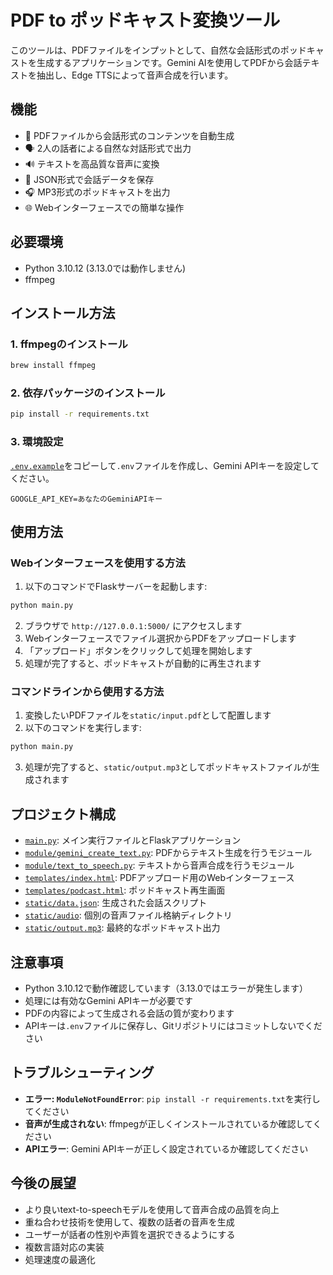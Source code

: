 # PDF to ポッドキャスト変換ツール

このツールは、PDFファイルをインプットとして、自然な会話形式のポッドキャストを生成するアプリケーションです。Gemini AIを使用してPDFから会話テキストを抽出し、Edge TTSによって音声合成を行います。

## 機能

- 📄 PDFファイルから会話形式のコンテンツを自動生成
- 🗣️ 2人の話者による自然な対話形式で出力
- 🔊 テキストを高品質な音声に変換
- 📝 JSON形式で会話データを保存
- 🎧 MP3形式のポッドキャストを出力
- 🌐 Webインターフェースでの簡単な操作

## 必要環境

- Python 3.10.12 (3.13.0では動作しません)
- ffmpeg

## インストール方法

### 1. ffmpegのインストール

```bash
brew install ffmpeg
```

### 2. 依存パッケージのインストール

```bash
pip install -r requirements.txt
```

### 3. 環境設定

[`.env.example`](.env.example)をコピーして`.env`ファイルを作成し、Gemini APIキーを設定してください。

```
GOOGLE_API_KEY=あなたのGeminiAPIキー
```

## 使用方法

### Webインターフェースを使用する方法

1. 以下のコマンドでFlaskサーバーを起動します:

```bash
python main.py
```

2. ブラウザで `http://127.0.0.1:5000/` にアクセスします
3. Webインターフェースでファイル選択からPDFをアップロードします
4. 「アップロード」ボタンをクリックして処理を開始します
5. 処理が完了すると、ポッドキャストが自動的に再生されます

### コマンドラインから使用する方法

1. 変換したいPDFファイルを`static/input.pdf`として配置します
2. 以下のコマンドを実行します:

```bash
python main.py
```

3. 処理が完了すると、`static/output.mp3`としてポッドキャストファイルが生成されます

## プロジェクト構成

- [`main.py`](main.py): メイン実行ファイルとFlaskアプリケーション
- [`module/gemini_create_text.py`](module/gemini_create_text.py): PDFからテキスト生成を行うモジュール
- [`module/text_to_speech.py`](module/text_to_speech.py): テキストから音声合成を行うモジュール
- [`templates/index.html`](templates/index.html): PDFアップロード用のWebインターフェース
- [`templates/podcast.html`](templates/podcast.html): ポッドキャスト再生画面
- [`static/data.json`](static/data.json): 生成された会話スクリプト
- [`static/audio`](static/audio): 個別の音声ファイル格納ディレクトリ
- [`static/output.mp3`](static/output.mp3): 最終的なポッドキャスト出力

## 注意事項

- Python 3.10.12で動作確認しています（3.13.0ではエラーが発生します）
- 処理には有効なGemini APIキーが必要です
- PDFの内容によって生成される会話の質が変わります
- APIキーは`.env`ファイルに保存し、Gitリポジトリにはコミットしないでください

## トラブルシューティング

- **エラー: `ModuleNotFoundError`**: `pip install -r requirements.txt`を実行してください
- **音声が生成されない**: ffmpegが正しくインストールされているか確認してください
- **APIエラー**: Gemini APIキーが正しく設定されているか確認してください

## 今後の展望
- より良いtext-to-speechモデルを使用して音声合成の品質を向上
- 重ね合わせ技術を使用して、複数の話者の音声を生成
- ユーザーが話者の性別や声質を選択できるようにする
- 複数言語対応の実装
- 処理速度の最適化
